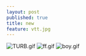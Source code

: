 ```yaml
---
layout: post
published: true
title: new
feature: vtt.jpg
---
```

![TURB.gif]({{site.baseurl}}/assets/images/posts/TURB.gif)
![ff.gif]({{site.baseurl}}/assets/images/posts/ff.gif)
![boy.gif]({{site.baseurl}}/assets/images/posts/boy.gif)
